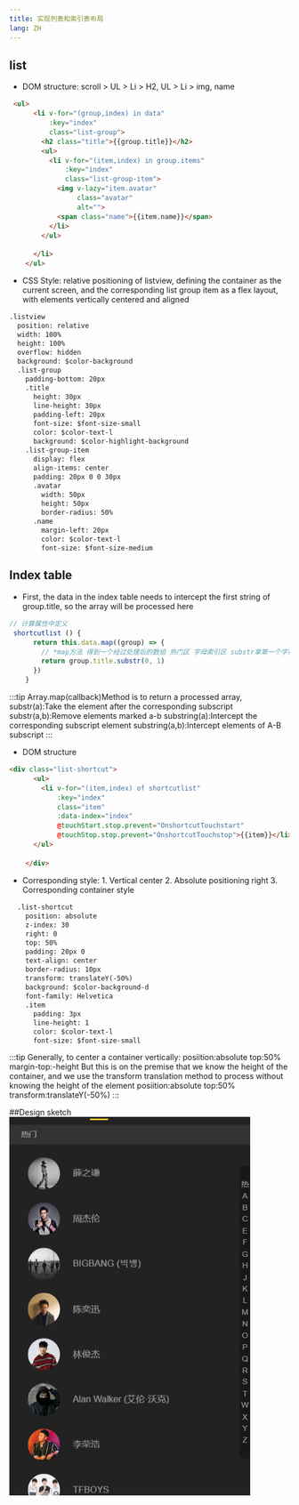 ```yaml
---
title: 实现列表和索引表布局
lang: ZH
---
```

## list
- DOM structure: scroll > UL > Li > H2, UL > Li > img, name
```html
 <ul>
      <li v-for="(group,index) in data"
          :key="index"
          class="list-group">
        <h2 class="title">{{group.title}}</h2>
        <ul>
          <li v-for="(item,index) in group.items"
              :key="index"
              class="list-group-item">
            <img v-lazy="item.avatar"
                 class="avatar"
                 alt="">
            <span class="name">{{item.name}}</span>
          </li>
        </ul>

      </li>
    </ul>

```
- CSS Style: relative positioning of listview, defining the container as the current screen, and the corresponding list group item as a flex layout, with elements vertically centered and aligned
```stylus
.listview
  position: relative
  width: 100%
  height: 100%
  overflow: hidden
  background: $color-background
  .list-group
    padding-bottom: 20px
    .title
      height: 30px
      line-height: 30px
      padding-left: 20px
      font-size: $font-size-small
      color: $color-text-l
      background: $color-highlight-background
    .list-group-item
      display: flex
      align-items: center
      padding: 20px 0 0 30px
      .avatar
        width: 50px
        height: 50px
        border-radius: 50%
      .name
        margin-left: 20px
        color: $color-text-l
        font-size: $font-size-medium
```
## Index table
- First, the data in the index table needs to intercept the first string of group.title, so the array will be processed here
```js
// 计算属性中定义
 shortcutlist () {
      return this.data.map((group) => {
        // *map方法 得到一个经过处理后的数组 热门区 字母索引区 substr拿第一个字符
        return group.title.substr(0, 1)
      })
    }
```
:::tip
Array.map(callback)Method is to return a processed array,
substr(a):Take the element after the corresponding subscript
substr(a,b):Remove elements marked a-b
substring(a):Intercept the corresponding subscript element
substring(a,b):Intercept elements of A-B subscript
:::
- DOM structure

```html
<div class="list-shortcut">
      <ul>
        <li v-for="(item,index) of shortcutlist"
            :key="index"
            class="item"
            :data-index="index"
            @touchStart.stop.prevent="OnshortcutTouchstart"
            @touchStop.stop.prevent="OnshortcutTouchstop">{{item}}</li>
      </ul>

    </div>
```
- Corresponding style: 1. Vertical center 2. Absolute positioning right 3. Corresponding container style
```stylus
  .list-shortcut
    position: absolute
    z-index: 30
    right: 0
    top: 50%
    padding: 20px 0
    text-align: center
    border-radius: 10px
    transform: translateY(-50%)
    background: $color-background-d
    font-family: Helvetica
    .item
      padding: 3px
      line-height: 1
      color: $color-text-l
      font-size: $font-size-small
```
:::tip
Generally, to center a container vertically:
posiition:absolute
top:50%
margin-top:-height
But this is on the premise that we know the height of the container, and we use the transform translation method to process without knowing the height of the element
posiition:absolute
top:50%
transform:translateY(-50%)
:::

##Design sketch
![](./images/2019-11-25-23-50-55.png)








